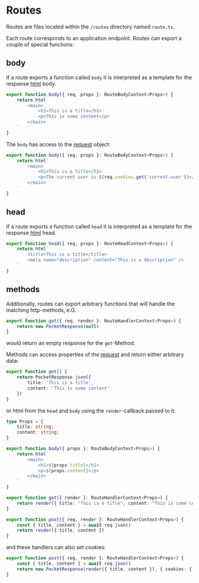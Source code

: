 # Routes

Routes are files located within the `/routes` directory named `route.ts`.

Each route corresponds to an application endpoint. Routes can export a couple of special functions:

## body
If a route exports a function called `body` it is interpreted as a template for the response [html](./html.md) body.
```ts
export function body({ req, props }: RouteBodyContext<Props>) {
    return html`
        <main>
            <h1>This is a title</h1>
            <p>This is some content</p>
        </main>
    `
}
```
The `body` has access to the [request](./request.md) object:
```ts
export function body({ req, props }: RouteBodyContext<Props>) {
    return html`
        <main>
            <h1>This is a title</h1>
            <p>The current user is ${req.cookies.get('current-user')}</p>
        </main>
    `
}
```

## head
If a route exports a function called `head` it is interpreted as a template for the response [html](./html.md) head.
```ts
export function head({ req, props }: RouteHeadContext<Props>) {
    return html`
        <title>This is a title</title>
        <meta name="description" content="This is a description" />
    `
}
```

## methods
Additionally, routes can export arbitrary functions that will handle the matching http-methods, e.G.
```ts
export function get({ req, render }: RouteHandlerContext<Props>) {
    return new PocketResponse(null)
}
```
would return an empty response for the `get`-Method.

Methods can access properties of the [request](./request.md) and return either arbitrary data:
```ts
export function get() {
    return PocketResponse.json({
        title: 'This is a title',
        content: 'This is some content'
    })
}
```
or html from the `head` and `body` using the `render`-callback passed to it:
```ts
type Props = {
    title: string;
    content: string;
}

export function body({ props }: RouteBodyContext<Props>) {
    return html`
        <main>
            <h1>${props.title}</h1>
            <p>${props.content}</p>
        </main>
    `
}

export function get({ render }: RouteHandlerContext<Props>) {
    return render({ title: "This is a title", content: "This is some content" })
}

export function post({ req, render }: RouteHandlerContext<Props>) {
    const { title, content } = await req.json()
    return render({ title, content })
}
```

and these handlers can also set cookies:
```ts
export function post({ req, render }: RouteHandlerContext<Props>) {
    const { title, content } = await req.json()
    return new PocketResponse(render({ title, content }), { cookies: { title, content }})
}
```